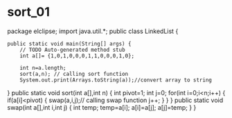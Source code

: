 # sort_01
package elclipse;
import java.util.*;
public class LinkedList {

	public static void main(String[] args) {
		// TODO Auto-generated method stub
		int a[]= {1,0,1,0,0,0,1,1,0,0,0,1,0};

		int n=a.length;
		sort(a,n); // calling sort function
		System.out.print(Arrays.toString(a));//convert array to string
	
}
	public static void sort(int a[],int n) {
		int pivot=1;
		int j=0;
		for(int i=0;i<n;i++) {
			if(a[i]<pivot) {
				swap(a,i,j);// calling swap function
				j++;
			}
		}
}
	public static void swap(int a[],int i,int j) {
		int temp;
		temp=a[i];
		a[i]=a[j];
		a[j]=temp;
	}
}
